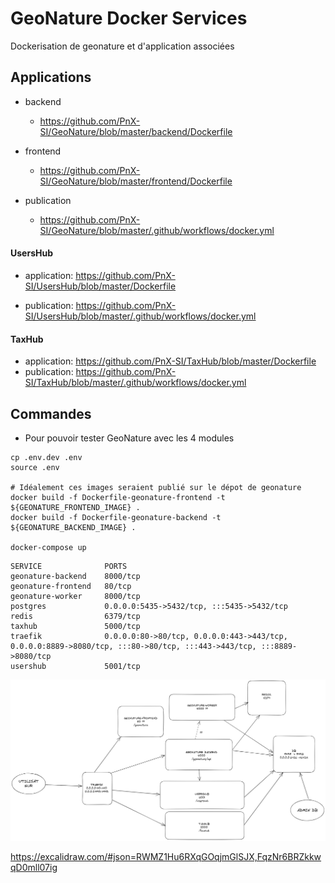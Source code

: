 # GeoNature Docker Services

Dockerisation de geonature et d'application associées

## Applications

- backend
    - https://github.com/PnX-SI/GeoNature/blob/master/backend/Dockerfile

- frontend
    - https://github.com/PnX-SI/GeoNature/blob/master/frontend/Dockerfile

- publication
    - https://github.com/PnX-SI/GeoNature/blob/master/.github/workflows/docker.yml

#### UsersHub

- application:
    https://github.com/PnX-SI/UsersHub/blob/master/Dockerfile

- publication:
    https://github.com/PnX-SI/UsersHub/blob/master/.github/workflows/docker.yml


#### TaxHub

- application:
    https://github.com/PnX-SI/TaxHub/blob/master/Dockerfile
- publication:
    https://github.com/PnX-SI/TaxHub/blob/master/.github/workflows/docker.yml



## Commandes


- Pour pouvoir tester GeoNature avec les 4 modules

```
cp .env.dev .env
source .env

# Idéalement ces images seraient publié sur le dépot de geonature
docker build -f Dockerfile-geonature-frontend -t ${GEONATURE_FRONTEND_IMAGE} .
docker build -f Dockerfile-geonature-backend -t ${GEONATURE_BACKEND_IMAGE} .

docker-compose up
```


```
SERVICE              PORTS
geonature-backend    8000/tcp
geonature-frontend   80/tcp
geonature-worker     8000/tcp
postgres             0.0.0.0:5435->5432/tcp, :::5435->5432/tcp
redis                6379/tcp
taxhub               5000/tcp
traefik              0.0.0.0:80->80/tcp, 0.0.0.0:443->443/tcp, 0.0.0.0:8889->8080/tcp, :::80->80/tcp, :::443->443/tcp, :::8889->8080/tcp
usershub             5001/tcp
```


![Schéma des services](docs/schema_services_0.1.png)

https://excalidraw.com/#json=RWMZ1Hu6RXqGOqjmGlSJX,FqzNr6BRZkkwqD0mll07ig
